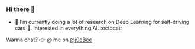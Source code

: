 ### Hi there 👋

- 🔭 I’m currently doing a lot of research on Deep Learning for self-driving cars 🚙. Interested in everything AI.  :octocat:

 Wanna chat? :point_right: @ me on [@j0eBee](twitter.com/j0eBee)

<!--
![gif](
https://media.giphy.com/media/l3977c5EIanrpRouk/giphy.gif) -->
<!--
**joelbudu/joelbudu** is a ✨ _special_ ✨ repository because its `README.md` (this file) appears on your GitHub profile.

Here are some ideas to get you started:

- 🔭 I’m currently working on ...
- 🌱 I’m currently learning ...
- 👯 I’m looking to collaborate on ...
- 🤔 I’m looking for help with ...
- 💬 Ask me about ...
- 📫 How to reach me: ...
- 😄 Pronouns: ...
- ⚡ Fun fact: ...
-->

